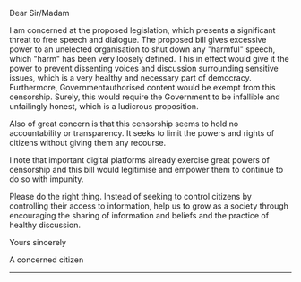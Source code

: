 Dear Sir/Madam

I am concerned at the proposed legislation, which presents a significant threat to free speech
and dialogue. The proposed bill gives excessive power to an unelected organisation to shut
down any "harmful" speech, which "harm" has been very loosely defined. This in effect
would give it the power to prevent dissenting voices and discussion surrounding sensitive
issues, which is a very healthy and necessary part of democracy. Furthermore, Governmentauthorised content would be exempt from this censorship. Surely, this would require the
Government to be infallible and unfailingly honest, which is a ludicrous proposition.

Also of great concern is that this censorship seems to hold no accountability or transparency.
It seeks to limit the powers and rights of citizens without giving them any recourse.

I note that important digital platforms already exercise great powers of censorship and this
bill would legitimise and empower them to continue to do so with impunity.

Please do the right thing. Instead of seeking to control citizens by controlling their access to
information, help us to grow as a society through encouraging the sharing of information and
beliefs and the practice of healthy discussion.

Yours sincerely

A concerned citizen


-----

